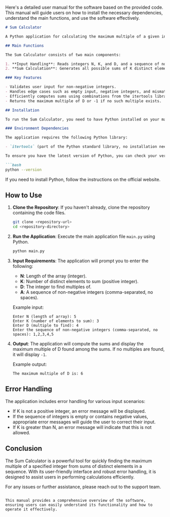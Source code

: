 Here's a detailed user manual for the software based on the provided code. This manual will guide users on how to install the necessary dependencies, understand the main functions, and use the software effectively.

```markdown
# Sum Calculator

A Python application for calculating the maximum multiple of a given integer from the sums of distinct elements in a sequence.

## Main Functions

The Sum Calculator consists of two main components:

1. **Input Handling**: Reads integers N, K, and D, and a sequence of non-negative integers A from the user.
2. **Sum Calculation**: Generates all possible sums of K distinct elements from A and finds the maximum multiple of D.

### Key Features

- Validates user input for non-negative integers.
- Handles edge cases such as empty input, negative integers, and mismatched lengths.
- Efficiently computes sums using combinations from the itertools library.
- Returns the maximum multiple of D or -1 if no such multiple exists.

## Installation

To run the Sum Calculator, you need to have Python installed on your machine. You can download Python from [python.org](https://www.python.org/downloads/).

### Environment Dependencies

The application requires the following Python library:

- `itertools` (part of the Python standard library, no installation needed)

To ensure you have the latest version of Python, you can check your version by running:

```bash
python --version
```

If you need to install Python, follow the instructions on the official website.

## How to Use

1. **Clone the Repository**: If you haven't already, clone the repository containing the code files.

   ```bash
   git clone <repository-url>
   cd <repository-directory>
   ```

2. **Run the Application**: Execute the main application file `main.py` using Python.

   ```bash
   python main.py
   ```

3. **Input Requirements**: The application will prompt you to enter the following:

   - **N**: Length of the array (integer).
   - **K**: Number of distinct elements to sum (positive integer).
   - **D**: The integer to find multiples of.
   - **A**: A sequence of non-negative integers (comma-separated, no spaces).

   Example input:
   ```
   Enter N (length of array): 5
   Enter K (number of elements to sum): 3
   Enter D (multiple to find): 4
   Enter the sequence of non-negative integers (comma-separated, no spaces): 1,2,3,4,5
   ```

4. **Output**: The application will compute the sums and display the maximum multiple of D found among the sums. If no multiples are found, it will display `-1`.

   Example output:
   ```
   The maximum multiple of D is: 6
   ```

## Error Handling

The application includes error handling for various input scenarios:

- If K is not a positive integer, an error message will be displayed.
- If the sequence of integers is empty or contains negative values, appropriate error messages will guide the user to correct their input.
- If K is greater than N, an error message will indicate that this is not allowed.

## Conclusion

The Sum Calculator is a powerful tool for quickly finding the maximum multiple of a specified integer from sums of distinct elements in a sequence. With its user-friendly interface and robust error handling, it is designed to assist users in performing calculations efficiently.

For any issues or further assistance, please reach out to the support team.
```

This manual provides a comprehensive overview of the software, ensuring users can easily understand its functionality and how to operate it effectively.